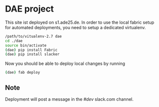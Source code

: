 # DAE project

This site ist deployed on s1.ade25.de. In order to use the local fabric setup
for automated deployments, you need to setup a dedicated virtualenv.

```bash
/path/to/vitualenv-2.7 dae
cd ./dae
source bin/activate
(dae) pip install Fabric
(dae) pip install slacker
```

Now you should be able to deploy local changes by running

```bash
(dae) fab deploy
```

## Note

Deployment will post a message in the *#dev* slack.com channel.
